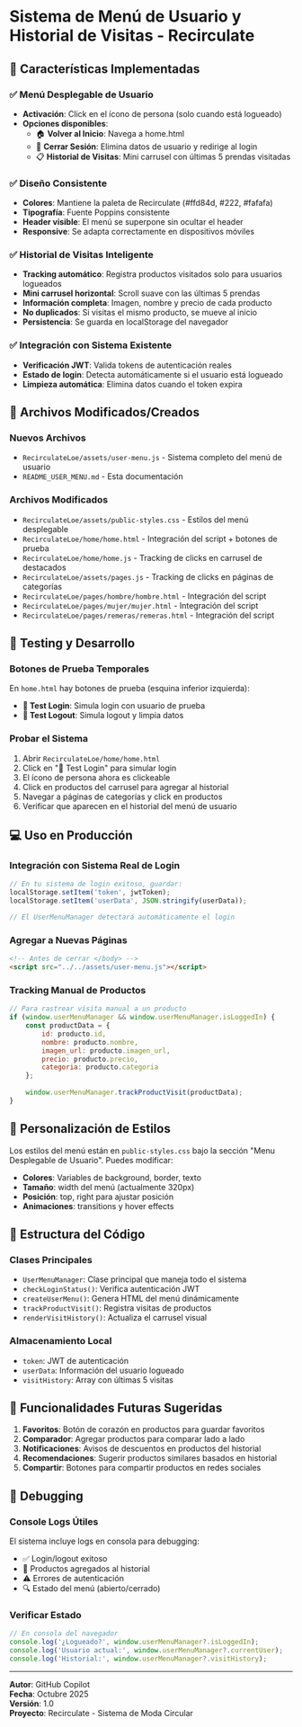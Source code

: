 # Sistema de Menú de Usuario y Historial de Visitas - Recirculate

## 🎯 Características Implementadas

### ✅ Menú Desplegable de Usuario
- **Activación**: Click en el ícono de persona (solo cuando está logueado)
- **Opciones disponibles**:
  - 🏠 **Volver al Inicio**: Navega a home.html
  - 🚪 **Cerrar Sesión**: Elimina datos de usuario y redirige al login
  - 📋 **Historial de Visitas**: Mini carrusel con últimas 5 prendas visitadas

### ✅ Diseño Consistente
- **Colores**: Mantiene la paleta de Recirculate (#ffd84d, #222, #fafafa)
- **Tipografía**: Fuente Poppins consistente
- **Header visible**: El menú se superpone sin ocultar el header
- **Responsive**: Se adapta correctamente en dispositivos móviles

### ✅ Historial de Visitas Inteligente
- **Tracking automático**: Registra productos visitados solo para usuarios logueados
- **Mini carrusel horizontal**: Scroll suave con las últimas 5 prendas
- **Información completa**: Imagen, nombre y precio de cada producto
- **No duplicados**: Si visitas el mismo producto, se mueve al inicio
- **Persistencia**: Se guarda en localStorage del navegador

### ✅ Integración con Sistema Existente
- **Verificación JWT**: Valida tokens de autenticación reales
- **Estado de login**: Detecta automáticamente si el usuario está logueado
- **Limpieza automática**: Elimina datos cuando el token expira

## 🚀 Archivos Modificados/Creados

### Nuevos Archivos
- `RecirculateLoe/assets/user-menu.js` - Sistema completo del menú de usuario
- `README_USER_MENU.md` - Esta documentación

### Archivos Modificados
- `RecirculateLoe/assets/public-styles.css` - Estilos del menú desplegable
- `RecirculateLoe/home/home.html` - Integración del script + botones de prueba
- `RecirculateLoe/home/home.js` - Tracking de clicks en carrusel de destacados
- `RecirculateLoe/assets/pages.js` - Tracking de clicks en páginas de categorías
- `RecirculateLoe/pages/hombre/hombre.html` - Integración del script
- `RecirculateLoe/pages/mujer/mujer.html` - Integración del script
- `RecirculateLoe/pages/remeras/remeras.html` - Integración del script

## 🧪 Testing y Desarrollo

### Botones de Prueba Temporales
En `home.html` hay botones de prueba (esquina inferior izquierda):
- **🔑 Test Login**: Simula login con usuario de prueba
- **🚪 Test Logout**: Simula logout y limpia datos

### Probar el Sistema
1. Abrir `RecirculateLoe/home/home.html`
2. Click en "🔑 Test Login" para simular login
3. El ícono de persona ahora es clickeable
4. Click en productos del carrusel para agregar al historial
5. Navegar a páginas de categorías y click en productos
6. Verificar que aparecen en el historial del menú de usuario

## 💻 Uso en Producción

### Integración con Sistema Real de Login
```javascript
// En tu sistema de login exitoso, guardar:
localStorage.setItem('token', jwtToken);
localStorage.setItem('userData', JSON.stringify(userData));

// El UserMenuManager detectará automáticamente el login
```

### Agregar a Nuevas Páginas
```html
<!-- Antes de cerrar </body> -->
<script src="../../assets/user-menu.js"></script>
```

### Tracking Manual de Productos
```javascript
// Para rastrear visita manual a un producto
if (window.userMenuManager && window.userMenuManager.isLoggedIn) {
    const productData = {
        id: producto.id,
        nombre: producto.nombre,
        imagen_url: producto.imagen_url,
        precio: producto.precio,
        categoria: producto.categoria
    };
    
    window.userMenuManager.trackProductVisit(productData);
}
```

## 🎨 Personalización de Estilos

Los estilos del menú están en `public-styles.css` bajo la sección "Menu Desplegable de Usuario". Puedes modificar:

- **Colores**: Variables de background, border, texto
- **Tamaño**: width del menú (actualmente 320px)
- **Posición**: top, right para ajustar posición
- **Animaciones**: transitions y hover effects

## 🔧 Estructura del Código

### Clases Principales
- `UserMenuManager`: Clase principal que maneja todo el sistema
- `checkLoginStatus()`: Verifica autenticación JWT
- `createUserMenu()`: Genera HTML del menú dinámicamente
- `trackProductVisit()`: Registra visitas de productos
- `renderVisitHistory()`: Actualiza el carrusel visual

### Almacenamiento Local
- `token`: JWT de autenticación
- `userData`: Información del usuario logueado
- `visitHistory`: Array con últimas 5 visitas

## 🚀 Funcionalidades Futuras Sugeridas

1. **Favoritos**: Botón de corazón en productos para guardar favoritos
2. **Comparador**: Agregar productos para comparar lado a lado
3. **Notificaciones**: Avisos de descuentos en productos del historial
4. **Recomendaciones**: Sugerir productos similares basados en historial
5. **Compartir**: Botones para compartir productos en redes sociales

## 🐛 Debugging

### Console Logs Útiles
El sistema incluye logs en consola para debugging:
- ✅ Login/logout exitoso
- 📝 Productos agregados al historial
- ⚠️ Errores de autenticación
- 🔍 Estado del menú (abierto/cerrado)

### Verificar Estado
```javascript
// En consola del navegador
console.log('¿Logueado?', window.userMenuManager?.isLoggedIn);
console.log('Usuario actual:', window.userMenuManager?.currentUser);
console.log('Historial:', window.userMenuManager?.visitHistory);
```

---

**Autor**: GitHub Copilot  
**Fecha**: Octubre 2025  
**Versión**: 1.0  
**Proyecto**: Recirculate - Sistema de Moda Circular
